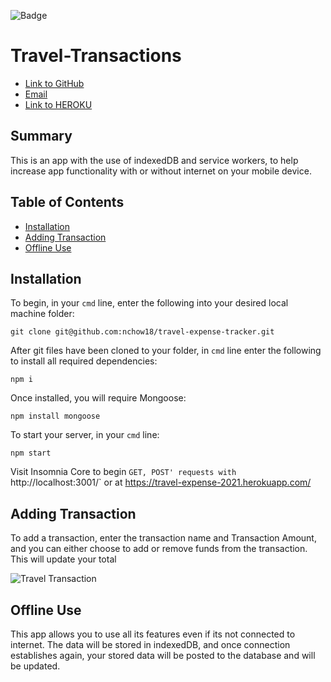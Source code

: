 ![Badge](https://img.shields.io/badge/--COOL-yellow.svg)

# Travel-Transactions

* [Link to GitHub](https://github.com/nchow18)
* [Email](mailto:emailme@nathanchow.ca)
* [Link to HEROKU](https://travel-expense-2021.herokuapp.com)

## Summary

This is an app with the use of indexedDB and service workers, to help increase app functionality with or without internet on your mobile device.

## Table of Contents

- [Installation](#installation)
- [Adding Transaction](#adding-transaction)
- [Offline Use](#offline-use)


## Installation

To begin, in your `cmd` line, enter the following into your desired local machine folder:

```git clone git@github.com:nchow18/travel-expense-tracker.git```

After git files have been cloned to your folder, in `cmd` line enter the following to install all required dependencies:

`npm i`

Once installed, you will require Mongoose:

`npm install mongoose`

To start your server, in your `cmd` line:

`npm start`

Visit Insomnia Core to begin `GET, POST' requests with `http://localhost:3001/` or at https://travel-expense-2021.herokuapp.com/


## Adding Transaction

To add a transaction, enter the transaction name and Transaction Amount, and you can either choose to add or remove funds from the transaction.  This will update your total

![Travel Transaction](https://raw.githubusercontent.com/nchow18/travel-expense-tracker/main/public/assets/images/img.png)


## Offline Use

This app allows you to use all its features even if its not connected to internet.  The data will be stored in indexedDB, and once connection establishes again, your stored data will be posted to the database and will be updated.